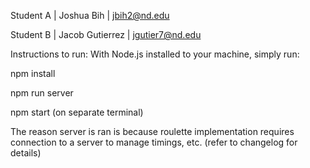 Student A | Joshua Bih | jbih2@nd.edu

Student B | Jacob Gutierrez | jgutier7@nd.edu


Instructions to run:
With Node.js installed to your machine, simply run:

npm install

npm run server 

npm start (on separate terminal)


The reason server is ran is because roulette implementation requires connection to a server to manage timings, etc. (refer to changelog for details)
